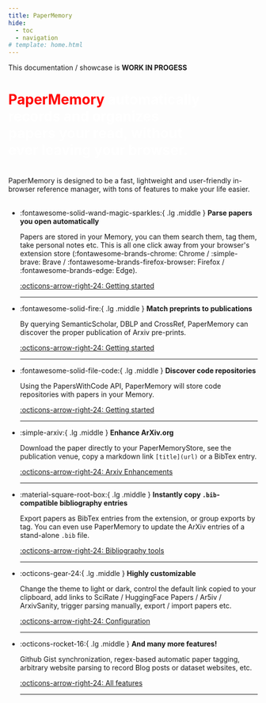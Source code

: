 ```yaml
---
title: PaperMemory
hide:
  - toc
  - navigation
# template: home.html
---
```


This documentation / showcase is **WORK IN PROGESS**

<div class="flex-container">
    <h1 style="color: white; max-width: 400px; padding-right: 1rem;">
        <strong style="color: red">PaperMemory</strong> automatically records and organizes papers your read, without ever leaving your browser.
    </h1>
</div>

<br/>
PaperMemory is designed to be a fast, lightweight and user-friendly in-browser reference manager, with tons of features to make your life easier.
<br/>
<br/>


-   :fontawesome-solid-wand-magic-sparkles:{ .lg .middle } __Parse papers you open automatically__


    Papers are stored in your Memory, you can them search them, tag them, take personal notes etc. This is all one click away from your browser's extension store (:fontawesome-brands-chrome: Chrome / :simple-brave: Brave / :fontawesome-brands-firefox-browser: Firefox / :fontawesome-brands-edge: Edge).

    [:octicons-arrow-right-24: Getting started](getting-started.md)

    ---

-   :fontawesome-solid-fire:{ .lg .middle } __Match preprints to publications__


    By querying SemanticScholar, DBLP and CrossRef, PaperMemory can discover the proper publication of Arxiv pre-prints.

    [:octicons-arrow-right-24: Getting started](getting-started.md)

    ---

-   :fontawesome-solid-file-code:{ .lg .middle } __Discover code repositories__


    Using the PapersWithCode API, PaperMemory will store code repositories with papers in your Memory.

    [:octicons-arrow-right-24: Getting started](getting-started.md)

    ---

-   :simple-arxiv:{ .lg .middle } __Enhance ArXiv.org__


    Download the paper directly to your PaperMemoryStore, see the publication venue, copy a markdown link `[title](url)` or a BibTex entry.

    [:octicons-arrow-right-24: Arxiv Enhancements](features.md#arxiv-enhancements)

    ---

-   :material-square-root-box:{ .lg .middle } __Instantly copy `.bib`-compatible bibliography entries__


    Export papers as BibTex entries from the extension, or group exports by tag. You can even use PaperMemory to update the ArXiv entries of a stand-alone `.bib` file.

    [:octicons-arrow-right-24: Bibliography tools](features.md#bibliography-tools)

    ---

-   :octicons-gear-24:{ .lg .middle } __Highly customizable__


    Change the theme to light or dark, control the default link copied to your clipboard, add links to SciRate / HuggingFace Papers / Ar5iv / ArxivSanity, trigger parsing manually, export / import papers etc.

    [:octicons-arrow-right-24: Configuration](configuration.md)

    ---

-   :octicons-rocket-16:{ .lg .middle } __And many more features!__


    Github Gist synchronization, regex-based automatic paper tagging, arbitrary website parsing to record Blog posts or dataset websites, etc.

    [:octicons-arrow-right-24: All features](features.md)

    ---

<!--
<div class="flex-container" style="margin: auto; max-width: 80%">
    <div style="width: 100%; padding-right: 3rem;">
        <p>
        feature description feature description feature description feature description feature description feature description
        </p>
        <p>
        feature description feature description feature description
        </p>
    </div>
    <img src="https://dummyimage.com/300x400/"/>
</div>

<div class="flex-container" style="margin: auto; max-width: 80%">
    <img src="https://dummyimage.com/500x400/"/>
    <div style="width: 100%; padding-left: 3rem;">
        <p>
        feature description feature description feature description feature description feature description feature description
        </p>
        <p>
        feature description feature description feature description
        </p>
    </div>
</div> -->

